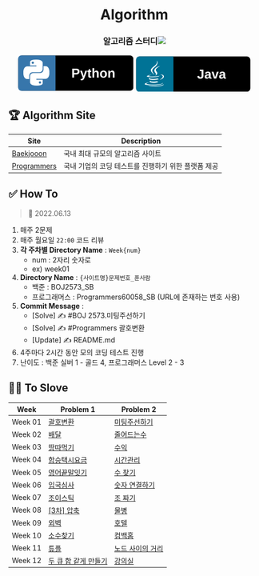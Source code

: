 <div align="center">
  <h1>Algorithm</h1>
  <h3>알고리즘 스터디<img src="https://media.giphy.com/media/WUlplcMpOCEmTGBtBW/giphy.gif" height="30"/></h3>
  <img src="https://github.com/Kim-SuBin/Kim-SuBin/blob/master/svg/dev/languages/python.svg" alt="Python" />
  <img src="https://github.com/Kim-SuBin/Kim-SuBin/blob/master/svg/dev/languages/java.svg" alt="Java" />
</div>

## 🏆 Algorithm Site

|Site|Description|
|---|---|
|[Baekjooon](https://www.acmicpc.net/)|국내 최대 규모의 알고리즘 사이트|
|[Programmers](https://programmers.co.kr/)|국내 기업의 코딩 테스트를 진행하기 위한 플랫폼 제공|

## ✅ How To
> 📅 2022.06.13
1. 매주 2문제
2. 매주 월요일 `22:00` 코드 리뷰
3. **각 주차별 Directory Name** : `Week{num}`
    - num : 2자리 숫자로
    - ex) week01
4. **Directory Name** : `{사이트명}문제번호_푼사람`
    - 백준 : BOJ2573_SB
    - 프로그래머스 : Programmers60058_SB (URL에 존재하는 번호 사용)
5. **Commit Message** :
   - [Solve] ✍ #BOJ 2573.미팅주선하기
   - [Solve] ✍ #Programmers 괄호변환
   - [Update] ✍️ README.md
6. 4주마다 2시간 동안 모의 코딩 테스트 진행
7. 난이도 : 백준 실버 1 - 골드 4, 프로그래머스 Level 2 - 3

## 👩‍💻 To Slove
|Week|Problem 1|Problem 2|
|---|---|---|
|Week 01|[괄호변환](https://programmers.co.kr/learn/courses/30/lessons/60058)|[미팅주선하기](https://www.acmicpc.net/problem/2016)|
|Week 02|[배달](https://programmers.co.kr/learn/courses/30/lessons/12978)|[줄어드는수](https://www.acmicpc.net/problem/1174)|
|Week 03|[땅따먹기](https://programmers.co.kr/learn/courses/30/lessons/12913)|[수익](https://www.acmicpc.net/problem/4097)|
|Week 04|[합승택시요금](https://programmers.co.kr/learn/courses/30/lessons/72413)|[시간관리](https://www.acmicpc.net/problem/1263)|
|Week 05|[영어끝말잇기](https://programmers.co.kr/learn/courses/30/lessons/12981)|[수 찾기](https://www.acmicpc.net/problem/1920)|
|Week 06|[입국심사](https://school.programmers.co.kr/learn/courses/30/lessons/43238)|[숫자 연결하기](https://www.acmicpc.net/problem/1323)|
|Week 07|[조이스틱](https://school.programmers.co.kr/learn/courses/30/lessons/42860)|[조 짜기](https://www.acmicpc.net/problem/2229)|
|Week 08|[[3차] 압축](https://school.programmers.co.kr/learn/courses/30/lessons/17684)|[물병](https://www.acmicpc.net/problem/1052)|
|Week 09|[외벽](https://school.programmers.co.kr/learn/courses/30/lessons/60062)|[호텔](https://www.acmicpc.net/problem/1106)|
|Week 10|[소수찾기](https://school.programmers.co.kr/learn/courses/30/lessons/42839)|[컴백홈](https://www.acmicpc.net/problem/1189)|
|Week 11|[튜플](https://school.programmers.co.kr/learn/courses/30/lessons/64065)|[노드 사이의 거리](https://www.acmicpc.net/problem/1240)|
|Week 12|[두 큐 합 같게 만들기](https://school.programmers.co.kr/learn/courses/30/lessons/118667)|[강의실](https://www.acmicpc.net/problem/1374)|
